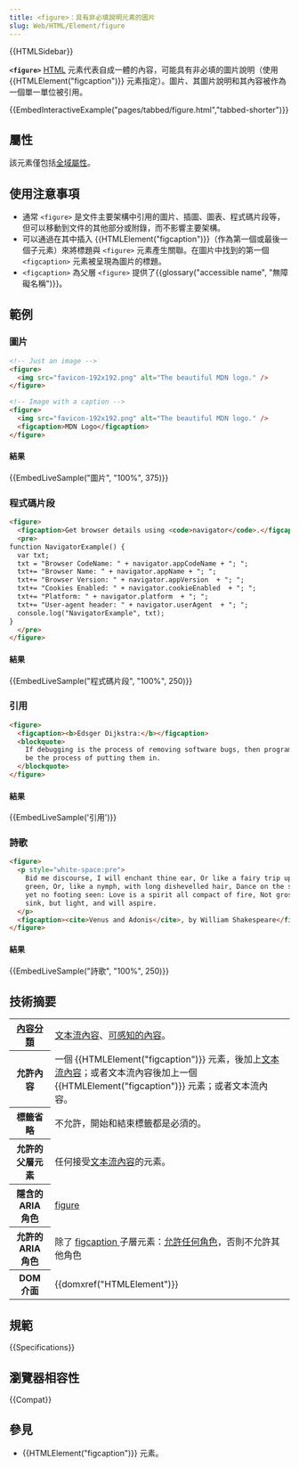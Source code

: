 ```yaml
---
title: <figure>：具有非必填說明元素的圖片
slug: Web/HTML/Element/figure
---
```


{{HTMLSidebar}}

**`<figure>`** [HTML](/zh-TW/docs/Web/HTML) 元素代表自成一體的內容，可能具有非必填的圖片說明（使用 {{HTMLElement("figcaption")}} 元素指定）。圖片、其圖片說明和其內容被作為一個單一單位被引用。

{{EmbedInteractiveExample("pages/tabbed/figure.html","tabbed-shorter")}}

## 屬性

該元素僅包括[全域屬性](/zh-TW/docs/Web/HTML/Global_attributes)。

## 使用注意事項

- 通常 `<figure>` 是文件主要架構中引用的圖片、插圖、圖表、程式碼片段等，但可以移動到文件的其他部分或附錄，而不影響主要架構。
- 可以通過在其中插入 {{HTMLElement("figcaption")}}（作為第一個或最後一個子元素）來將標題與 `<figure>` 元素產生關聯。在圖片中找到的第一個 `<figcaption>` 元素被呈現為圖片的標題。
- `<figcaption>` 為父層 `<figure>` 提供了{{glossary("accessible name", "無障礙名稱")}}。

## 範例

### 圖片

```html
<!-- Just an image -->
<figure>
  <img src="favicon-192x192.png" alt="The beautiful MDN logo." />
</figure>

<!-- Image with a caption -->
<figure>
  <img src="favicon-192x192.png" alt="The beautiful MDN logo." />
  <figcaption>MDN Logo</figcaption>
</figure>
```

#### 結果

{{EmbedLiveSample("圖片", "100%", 375)}}

### 程式碼片段

```html
<figure>
  <figcaption>Get browser details using <code>navigator</code>.</figcaption>
  <pre>
function NavigatorExample() {
  var txt;
  txt = "Browser CodeName: " + navigator.appCodeName + "; ";
  txt+= "Browser Name: " + navigator.appName + "; ";
  txt+= "Browser Version: " + navigator.appVersion  + "; ";
  txt+= "Cookies Enabled: " + navigator.cookieEnabled  + "; ";
  txt+= "Platform: " + navigator.platform  + "; ";
  txt+= "User-agent header: " + navigator.userAgent  + "; ";
  console.log("NavigatorExample", txt);
}
  </pre>
</figure>
```

#### 結果

{{EmbedLiveSample("程式碼片段", "100%", 250)}}

### 引用

```html
<figure>
  <figcaption><b>Edsger Dijkstra:</b></figcaption>
  <blockquote>
    If debugging is the process of removing software bugs, then programming must
    be the process of putting them in.
  </blockquote>
</figure>
```

#### 結果

{{EmbedLiveSample('引用')}}

### 詩歌

```html
<figure>
  <p style="white-space:pre">
    Bid me discourse, I will enchant thine ear, Or like a fairy trip upon the
    green, Or, like a nymph, with long dishevelled hair, Dance on the sands, and
    yet no footing seen: Love is a spirit all compact of fire, Not gross to
    sink, but light, and will aspire.
  </p>
  <figcaption><cite>Venus and Adonis</cite>, by William Shakespeare</figcaption>
</figure>
```

#### 結果

{{EmbedLiveSample("詩歌", "100%", 250)}}

## 技術摘要

<table class="properties">
  <tbody>
    <tr>
      <th scope="row">
        <a href="/zh-TW/docs/Web/HTML/Content_categories"
          >內容分類</a
        >
      </th>
      <td>
        <a href="/zh-TW/docs/Web/HTML/Content_categories#流內容"
          >文本流內容</a
        >、<a href="/zh-TW/docs/Web/HTML/Content_categories#捫及內容"
          >可感知的內容</a
        >。
      </td>
    </tr>
    <tr>
      <th scope="row">允許內容</th>
      <td>
        一個 {{HTMLElement("figcaption")}} 元素，後加上<a href="/zh-TW/docs/Web/HTML/Content_categories#流內容"
          >文本流內容</a
        >；或者文本流內容後加上一個
        {{HTMLElement("figcaption")}} 元素；或者文本流內容。
      </td>
    </tr>
    <tr>
      <th scope="row">標籤省略</th>
      <td>不允許，開始和結束標籤都是必須的。</td>
    </tr>
    <tr>
      <th scope="row">允許的父層元素</th>
      <td>
        任何接受<a href="/zh-TW/docs/Web/HTML/Content_categories#流內容"
          >文本流內容</a
        >的元素。
      </td>
    </tr>
    <tr>
      <th scope="row">隱含的 ARIA 角色</th>
      <td>
        <a href="/zh-TW/docs/Web/Accessibility/ARIA/Roles/figure_role"
          >figure</a
        >
      </td>
    </tr>
    <tr>
      <th scope="row">允許的 ARIA 角色</th>
      <td>
        除了 <a href="/zh-TW/docs/Web/HTML/Element/figcaption">figcaption </a
        > 子層元素：<a href="https://www.w3.org/TR/html-aria/#dfn-any-role">允許任何角色</a>，否則不允許其他角色
      </td>
    </tr>
    <tr>
      <th scope="row">DOM 介面</th>
      <td>{{domxref("HTMLElement")}}</td>
    </tr>
  </tbody>
</table>

## 規範

{{Specifications}}

## 瀏覽器相容性

{{Compat}}

## 參見

- {{HTMLElement("figcaption")}} 元素。
